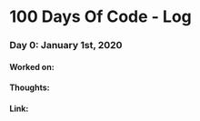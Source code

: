 # 100 Days Of Code - Log

### Day 0: January 1st, 2020

#### Worked on:



#### Thoughts:



#### Link: 



